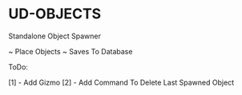 # UD-OBJECTS
 
Standalone Object Spawner

~ Place Objects
~ Saves To Database

ToDo:

[1] - Add Gizmo
[2] - Add Command To Delete Last Spawned Object